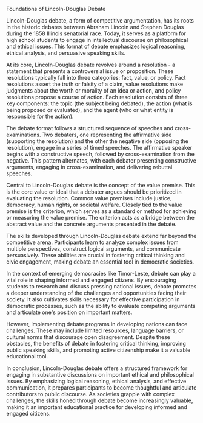 Foundations of Lincoln-Douglas Debate

Lincoln-Douglas debate, a form of competitive argumentation, has its roots in the historic debates between Abraham Lincoln and Stephen Douglas during the 1858 Illinois senatorial race. Today, it serves as a platform for high school students to engage in intellectual discourse on philosophical and ethical issues. This format of debate emphasizes logical reasoning, ethical analysis, and persuasive speaking skills.

At its core, Lincoln-Douglas debate revolves around a resolution - a statement that presents a controversial issue or proposition. These resolutions typically fall into three categories: fact, value, or policy. Fact resolutions assert the truth or falsity of a claim, value resolutions make judgments about the worth or morality of an idea or action, and policy resolutions propose a course of action. Each resolution consists of three key components: the topic (the subject being debated), the action (what is being proposed or evaluated), and the agent (who or what entity is responsible for the action).

The debate format follows a structured sequence of speeches and cross-examinations. Two debaters, one representing the affirmative side (supporting the resolution) and the other the negative side (opposing the resolution), engage in a series of timed speeches. The affirmative speaker begins with a constructive speech, followed by cross-examination from the negative. This pattern alternates, with each debater presenting constructive arguments, engaging in cross-examination, and delivering rebuttal speeches.

Central to Lincoln-Douglas debate is the concept of the value premise. This is the core value or ideal that a debater argues should be prioritized in evaluating the resolution. Common value premises include justice, democracy, human rights, or societal welfare. Closely tied to the value premise is the criterion, which serves as a standard or method for achieving or measuring the value premise. The criterion acts as a bridge between the abstract value and the concrete arguments presented in the debate.

The skills developed through Lincoln-Douglas debate extend far beyond the competitive arena. Participants learn to analyze complex issues from multiple perspectives, construct logical arguments, and communicate persuasively. These abilities are crucial in fostering critical thinking and civic engagement, making debate an essential tool in democratic societies.

In the context of emerging democracies like Timor-Leste, debate can play a vital role in shaping informed and engaged citizens. By encouraging students to research and discuss pressing national issues, debate promotes a deeper understanding of the challenges and opportunities facing their society. It also cultivates skills necessary for effective participation in democratic processes, such as the ability to evaluate competing arguments and articulate one's position on important matters.

However, implementing debate programs in developing nations can face challenges. These may include limited resources, language barriers, or cultural norms that discourage open disagreement. Despite these obstacles, the benefits of debate in fostering critical thinking, improving public speaking skills, and promoting active citizenship make it a valuable educational tool.

In conclusion, Lincoln-Douglas debate offers a structured framework for engaging in substantive discussions on important ethical and philosophical issues. By emphasizing logical reasoning, ethical analysis, and effective communication, it prepares participants to become thoughtful and articulate contributors to public discourse. As societies grapple with complex challenges, the skills honed through debate become increasingly valuable, making it an important educational practice for developing informed and engaged citizens.